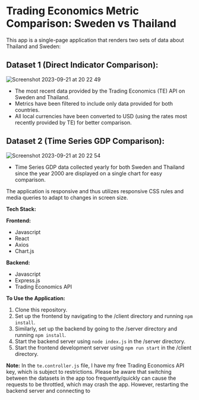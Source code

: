 # Trading Economics Metric Comparison: Sweden vs Thailand

This app is a single-page application that renders two sets of data about Thailand and Sweden:

## Dataset 1 (Direct Indicator Comparison):
![Screenshot 2023-09-21 at 20 22 49](https://github.com/thiagolos/tradingeconomics/assets/128632331/21d0e887-43aa-4523-af5c-38246155ed1d)
- The most recent data provided by the Trading Economics (TE) API on Sweden and Thailand.
- Metrics have been filtered to include only data provided for both countries.
- All local currencies have been converted to USD (using the rates most recently provided by TE) for better comparison.

## Dataset 2 (Time Series GDP Comparison):
![Screenshot 2023-09-21 at 20 22 54](https://github.com/thiagolos/tradingeconomics/assets/128632331/d21c6631-5f0f-4313-bbc8-c30ef051c4b4)
- Time Series GDP data collected yearly for both Sweden and Thailand since the year 2000 are displayed on a single chart for easy comparison.

The application is responsive and thus utilizes responsive CSS rules and media queries to adapt to changes in screen size.

**Tech Stack:**

**Frontend:**

- Javascript
- React
- Axios
- Chart.js

**Backend:**

- Javascript
- Express.js
- Trading Economics API

**To Use the Application:**

1. Clone this repository.
2. Set up the frontend by navigating to the /client directory and running `npm install`.
3. Similarly, set up the backend by going to the /server directory and running `npm install`.
4. Start the backend server using `node index.js` in the /server directory.
5. Start the frontend development server using `npm run start` in the /client directory.

**Note:**
In the `te.controller.js` file, I have my free Trading Economics API key, which is subject to restrictions. Please be aware that switching between the datasets in the app too frequently/quickly can cause the requests to be throttled, which may crash the app. However, restarting the backend server and connecting to
